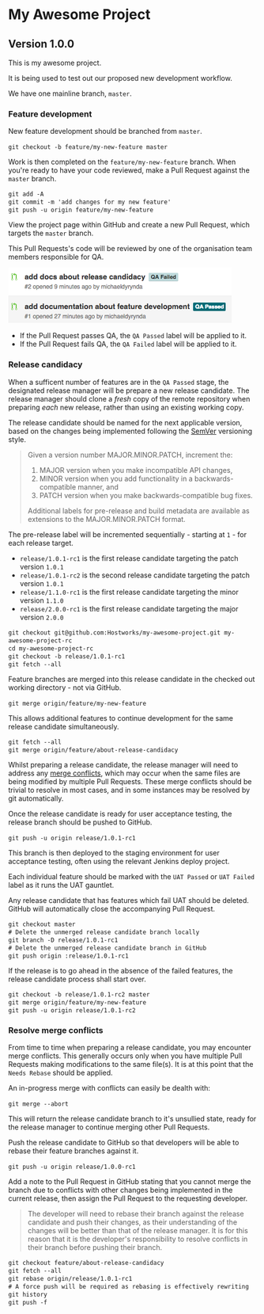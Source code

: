 # My Awesome Project
## Version 1.0.0

This is my awesome project.

It is being used to test out our proposed new development workflow.

We have one mainline branch, `master`.

### Feature development

New feature development should be branched from `master`.

`git checkout -b feature/my-new-feature master`

Work is then completed on the `feature/my-new-feature` branch. When you're ready to have your code reviewed, make a Pull Request against the `master` branch.

```
git add -A
git commit -m 'add changes for my new feature'
git push -u origin feature/my-new-feature
```

View the project page within GitHub and create a new Pull Request, which targets the `master` branch.

This Pull Requests's code will be reviewed by one of the organisation team members responsible for QA.

![QA labelling](qa-labels.png)

* If the Pull Request passes QA, the `QA Passed` label will be applied to it.
* If the Pull Request fails QA, the `QA Failed` label will be applied to it.

### Release candidacy

When a sufficent number of features are in the `QA Passed` stage, the designated release manager will be prepare a new release candidate. The release manager should clone a *fresh* copy of the remote repository when preparing *each* new release, rather than using an existing working copy.

The release candidate should be named for the next applicable version, based on the changes being implemented following the [SemVer](http://semver.org) versioning style.

> Given a version number MAJOR.MINOR.PATCH, increment the:
> 
> 1. MAJOR version when you make incompatible API changes,
> 2. MINOR version when you add functionality in a backwards-compatible manner, and
> 3. PATCH version when you make backwards-compatible bug fixes.
>
> Additional labels for pre-release and build metadata are available as extensions to the MAJOR.MINOR.PATCH format.

The pre-release label will be incremented sequentially - starting at `1` - for each release target.

* `release/1.0.1-rc1` is the first release candidate targeting the patch version `1.0.1`
* `release/1.0.1-rc2` is the second release candidate targeting the patch version `1.0.1`
* `release/1.1.0-rc1` is the first release candidate targeting the minor version `1.1.0`
* `release/2.0.0-rc1` is the first release candidate targeting the major version `2.0.0`

```
git checkout git@github.com:Hostworks/my-awesome-project.git my-awesome-project-rc
cd my-awesome-project-rc
git checkout -b release/1.0.1-rc1
git fetch --all
```

Feature branches are merged into this release candidate in the checked out working directory - not via GitHub.

`git merge origin/feature/my-new-feature`

This allows additional features to continue development for the same release candidate simultaneously.

```
git fetch --all
git merge origin/feature/about-release-candidacy
```

Whilst preparing a release candidate, the release manager will need to address any [merge conflicts](#resolve-merge-conflicts), which may occur when the same files are being modified by multiple Pull Requests. These merge conflicts should be trivial to resolve in most cases, and in some instances may be resolved by git automatically.

Once the release candidate is ready for user acceptance testing, the release branch should be pushed to GitHub.

`git push -u origin release/1.0.1-rc1`

This branch is then deployed to the staging environment for user acceptance testing, often using the relevant Jenkins deploy project.

Each individual feature should be marked with the `UAT Passed` or `UAT Failed` label as it runs the UAT gauntlet.

Any release candidate that has features which fail UAT should be deleted. GitHub will automatically close the accompanying Pull Request.

```
git checkout master
# Delete the unmerged release candidate branch locally
git branch -D release/1.0.1-rc1
# Delete the unmerged release candidate branch in GitHub
git push origin :release/1.0.1-rc1
```

If the release is to go ahead in the absence of the failed features, the release candidate process shall start over.

```
git checkout -b release/1.0.1-rc2 master
git merge origin/feature/my-new-feature
git push -u origin release/1.0.1-rc2
```

<a name="resolve-merge-conflicts"></a>
### Resolve merge conflicts

From time to time when preparing a release candidate, you may encounter merge conflicts. This generally occurs only when you have multiple Pull Requests making modifications to the same file(s). It is at this point that the `Needs Rebase` should be applied.

An in-progress merge with conflicts can easily be dealth with:

`git merge --abort`

This will return the release candidate branch to it's unsullied state, ready for the release manager to continue merging other Pull Requests.

Push the release candidate to GitHub so that developers will be able to rebase their feature branches against it.

`git push -u origin release/1.0.0-rc1`

Add a note to the Pull Request in GitHub stating that you cannot merge the branch due to conflicts with other changes being implemented in the current release, then assign the Pull Request to the requesting developer.

> The developer will need to rebase their branch against the release candidate and push their changes, as their understanding of the changes will be better than that of the release manager. It is for this reason that it is the developer's responsibility to resolve conflicts in their branch before pushing their branch.

```
git checkout feature/about-release-candidacy
git fetch --all
git rebase origin/release/1.0.1-rc1
# A force push will be required as rebasing is effectively rewriting git history
git push -f
```
